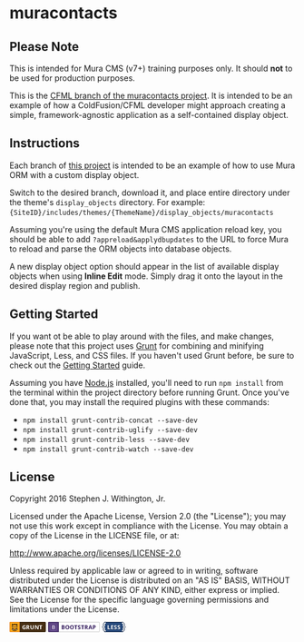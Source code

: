 # muracontacts

## Please Note
This is intended for Mura CMS (v7+) training purposes only. It should **not** to be used for production purposes.

This is the [CFML branch of the muracontacts project](https://github.com/stevewithington/muracontacts/tree/cfml). It is intended to be an example of how a ColdFusion/CFML developer might approach creating a simple, framework-agnostic application as a self-contained display object.


## Instructions
Each branch of [this project](https://github.com/stevewithington/muracontacts) is intended to be an example of how to use Mura ORM with a custom display object.

Switch to the desired branch, download it, and place entire directory under the theme's `display_objects` directory. For example:
`{SiteID}/includes/themes/{ThemeName}/display_objects/muracontacts`

Assuming you're using the default Mura CMS application reload key, you should be able to add `?appreload&applydbupdates` to the URL to force Mura to reload and parse the ORM objects into database objects.

A new display object option should appear in the list of available display objects when using **Inline Edit** mode. Simply drag it onto the layout in the desired display region and publish.


## Getting Started

If you want ot be able to play around with the files, and make changes, please note that this project uses [Grunt](http://gruntjs.com/) for combining and minifying JavaScript, Less, and CSS files. If you haven't used Grunt before, be sure to check out the [Getting Started](http://gruntjs.com/getting-started) guide.

Assuming you have [Node.js](https://nodejs.org) installed, you'll need to run `npm install` from the terminal within the project directory before running Grunt. Once you've done that, you may install the required plugins with these commands:

* `npm install grunt-contrib-concat --save-dev`
* `npm install grunt-contrib-uglify --save-dev`
* `npm install grunt-contrib-less --save-dev`
* `npm install grunt-contrib-watch --save-dev`


## License
Copyright 2016 Stephen J. Withington, Jr.

Licensed under the Apache License, Version 2.0 (the "License"); you may not use this work except in compliance with the License. You may obtain a copy of the License in the LICENSE file, or at:

http://www.apache.org/licenses/LICENSE-2.0

Unless required by applicable law or agreed to in writing, software distributed under the License is distributed on an "AS IS" BASIS, WITHOUT WARRANTIES OR CONDITIONS OF ANY KIND, either express or implied. See the License for the specific language governing permissions and limitations under the License.

![Built with Grunt](https://github.com/pixel-cookers/built-with-badges/blob/master/grunt/grunt-short-flat.png)
![Built with Bootstrap](https://github.com/pixel-cookers/built-with-badges/blob/master/bootstrap/bootstrap-short-flat.png)
![Styled with Less](https://github.com/pixel-cookers/built-with-badges/blob/master/less/less-short-flat.png)

